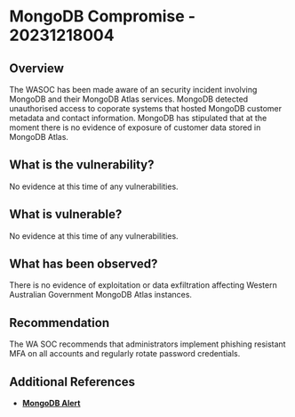 # MongoDB Compromise - 20231218004

## Overview

The WASOC has been made aware of an security incident involving MongoDB and their MongoDB Atlas services. MongoDB detected unauthorised access to coporate systems that hosted MongoDB customer metadata and contact information.
MongoDB has stipulated that at the moment there is no evidence of exposure of customer data stored in MongoDB Atlas.

## What is the vulnerability?

No evidence at this time of any vulnerabilities.

## What is vulnerable?

No evidence at this time of any vulnerabilities.

## What has been observed?

There is no evidence of exploitation or data exfiltration affecting Western Australian Government MongoDB Atlas instances.

## Recommendation

The WA SOC recommends that administrators implement phishing resistant MFA on all accounts and regularly rotate password credentials.

## Additional References

- [**MongoDB Alert**](https://www.mongodb.com/alerts)
